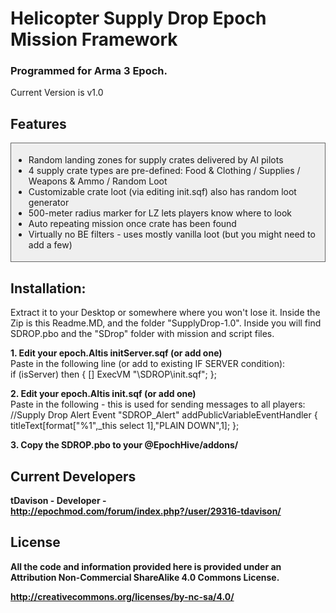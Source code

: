 <h1>Helicopter Supply Drop Epoch Mission Framework</h1>
<h3>Programmed for Arma 3 Epoch.</h3>

Current Version is v1.0

<h2>Features</h2>
<div style="padding: 4px; background: #efefef; border: 1px solid #666;">
<ul>
  <li>Random landing zones for supply crates delivered by AI pilots</li>
  <li>4 supply crate types are pre-defined: Food & Clothing / Supplies / Weapons & Ammo / Random Loot</li> 
  <li>Customizable crate loot (via editing init.sqf) also has random loot generator</li>
  <li>500-meter radius marker for LZ lets players know where to look</li>
  <li>Auto repeating mission once crate has been found</li>
  <li>Virtually no BE filters - uses mostly vanilla loot (but you might need to add a few)</li>
</ul>
</div>

<h2>Installation:</h2>
Extract it to your Desktop or somewhere where you won't lose it. Inside the Zip is this Readme.MD, and the folder "SupplyDrop-1.0". Inside you will find SDROP.pbo and the "SDrop" folder with mission and script files.

<strong>1. Edit your epoch.Altis initServer.sqf (or add one)</strong><br />
Paste in the following line (or add to existing IF SERVER condition):<br />
if (isServer) then {
	[] ExecVM "\SDROP\init.sqf";
};

<strong>2. Edit your epoch.Altis init.sqf (or add one)</strong><br />
Paste in the following - this is used for sending messages to all players:<br />
//Supply Drop Alert Event
"SDROP_Alert" addPublicVariableEventHandler {
	titleText[format["%1",_this select 1],"PLAIN DOWN",1];
};

<strong>3. Copy the SDROP.pbo to your @EpochHive/addons/ 


<h2>Current Developers</h2>

tDavison - Developer - http://epochmod.com/forum/index.php?/user/29316-tdavison/

<h2>License</h2>

All the code and information provided here is provided under an Attribution Non-Commercial ShareAlike 4.0 Commons License.

http://creativecommons.org/licenses/by-nc-sa/4.0/
